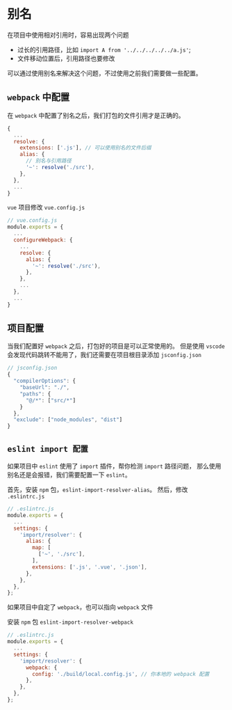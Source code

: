 # 别名

在项目中使用相对引用时，容易出现两个问题

* 过长的引用路径，比如 `import A from '../../../../../a.js'`;
* 文件移动位置后，引用路径也要修改

可以通过使用别名来解决这个问题，不过使用之前我们需要做一些配置。

## `webpack` 中配置

在 `webpack` 中配置了别名之后，我们打包的文件引用才是正确的。

```js
{
  ...
  resolve: {
    extensions: ['.js'], // 可以使用别名的文件后缀
    alias: {
      // 别名与引用路径
      '~': resolve('./src'),
    },
  },
  ...
}
```

`vue` 项目修改 `vue.config.js`

```js
// vue.config.js
module.exports = {
  ...
  configureWebpack: {
    ...
    resolve: {
      alias: {
        '~': resolve('./src'),
      },
    },
    ...
  },
  ...
}
```

## 项目配置

当我们配置好 `webpack` 之后，打包好的项目是可以正常使用的。
但是使用 `vscode` 会发现代码跳转不能用了，我们还需要在项目根目录添加 `jsconfig.json`

```js
// jsconfig.json
{
  "compilerOptions": {
    "baseUrl": "./",
    "paths": {
      "@/*": ["src/*"]
    }
  },
  "exclude": ["node_modules", "dist"]
}
```

## `eslint import 配置`

如果项目中 `eslint` 使用了 `import` 插件，帮你检测 `import` 路径问题，
那么使用别名还是会报错，我们需要配置一下 `eslint`。

首先，安装 `npm` 包，`eslint-import-resolver-alias`。
然后，修改 `.eslintrc.js`

```js
// .eslintrc.js
module.exports = {
  ...
  settings: {
    'import/resolver': {
      alias: {
        map: [
          ['~', './src'],
        ],
        extensions: ['.js', '.vue', '.json'],
      },
    },
  },
};
```

如果项目中自定了 `webpack`，也可以指向 `webpack` 文件

安装 `npm` 包 `eslint-import-resolver-webpack`

```js
// .eslintrc.js
module.exports = {
  ...
  settings: {
    'import/resolver': {
      webpack: {
        config: './build/local.config.js', // 你本地的 webpack 配置
      },
    },
  },
};
```
